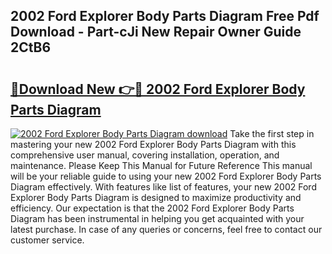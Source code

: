 ## 2002 Ford Explorer Body Parts Diagram Free Pdf Download - Part-cJi New Repair Owner Guide 2CtB6

# <h2><a href="http://dfqshnv.blite.top/?on=2002+Ford+Explorer+Body+Parts+Diagram">🔗Download New 👉🔴 2002 Ford Explorer Body Parts Diagram</a></h2>

[![2002 Ford Explorer Body Parts Diagram download](https://i.imgur.com/lujVjoI.png)](http://dfqshnv.blite.top/?on=2002+Ford+Explorer+Body+Parts+Diagram)
Take the first step in mastering your new 2002 Ford Explorer Body Parts Diagram with this comprehensive user manual, covering installation, operation, and maintenance. Please Keep This Manual for Future Reference This manual will be your reliable guide to using your new 2002 Ford Explorer Body Parts Diagram effectively. With features like list of features, your new 2002 Ford Explorer Body Parts Diagram is designed to maximize productivity and efficiency. Our expectation is that the 2002 Ford Explorer Body Parts Diagram has been instrumental in helping you get acquainted with your latest purchase. In case of any queries or concerns, feel free to contact our customer service.
